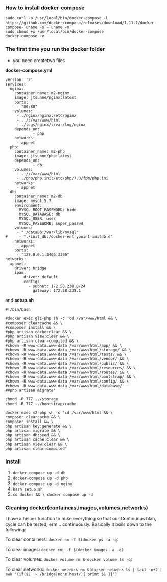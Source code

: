 ### How to install docker-compose
```
sudo curl -o /usr/local/bin/docker-compose -L https://github.com/docker/compose/releases/download/1.11.1/docker-compose-`uname -s`-`uname -m`
sudo chmod +x /usr/local/bin/docker-compose
docker-compose -v
```

### The first time you run the docker folder
+ you need createtwo files

**docker-compose.yml**
```
version: '2'
services:
  nginx:
    container_name: m2-nginx
    image: jtsunne/nginx:latest
    ports:
     - "80:80"
    volumes:
     - ./nginx/nginx:/etc/nginx
     - ../:/var/www/html
     - ./logs/nginx/:/var/log/nginx
    depends_on:
            - php
    networks:
     - appnet
  php:
    container_name: m2-php
    image: jtsunne/php:latest
    depends_on:
            - db
    volumes:
     - ../:/var/www/html
     - ./php/php.ini:/etc/php/7.0/fpm/php.ini
    networks:
     - appnet
  db:
    container_name: m2-db
    image: mysql:5.7
    environment:
      MYSQL_ROOT_PASSWORD: hide
      MYSQL_DATABASE: db
      MYSQL_USER: user
      MYSQL_PASSWORD: super_passwd
    volumes:
     - "./dataDb:/var/lib/mysql"
#     - "./init_db:/docker-entrypoint-initdb.d"
    networks:
     - appnet
    ports:
     - "127.0.0.1:3466:3306"
networks:
  appnet:
    driver: bridge
    ipam:
        driver: default
        config:
          - subnet: 172.58.238.0/24
            gateway: 172.58.238.1
```
and
**setup.sh**
```
#!/bin/bash

#docker exec gli-php sh -c 'cd /var/www/html && \
#composer clearcache && \
#composer install && \
#php artisan cache:clear && \
#php artisan view:clear && \
#php artisan clear-compiled && \
#chown -R www-data.www-data /var/www/html/app/ && \
#chown -R www-data.www-data /var/www/html/storage/ && \
#chown -R www-data.www-data /var/www/html/tests/ && \
#chown -R www-data.www-data /var/www/html/vendor/ && \
#chown -R www-data.www-data /var/www/html/public/ && \
#chown -R www-data.www-data /var/www/html/resources/ && \
#chown -R www-data.www-data /var/www/html/routes/ && \
#chown -R www-data.www-data /var/www/html/bootstrap/ && \
#chown -R www-data.www-data /var/www/html/config/ && \
#chown -R www-data.www-data /var/www/html/database/'
##php artisan migrate'

chmod -R 777 ../storage
chmod -R 777 ../bootstrap/cache

docker exec m2-php sh -c 'cd /var/www/html && \
composer clearcache && \
composer install && \
php artisan key:generate && \
php artisan migrate && \
php artisan db:seed && \
php artisan cache:clear && \
php artisan view:clear && \
php artisan clear-compiled'
```
### Install
1. ```docker-compose up -d db```
2. ```docker-compose up -d php```
3. ```docker-compose up -d nginx```
4. ```bash setup.sh```
5. ```cd docker && \ docker-compose up -d```

### Cleaning docker(containers,images,volumes,networks)
I have a helper function to nuke everything so that our Continuous blah, cycle can be tested, erm... continuously. Basically it boils down to the following:

To clear containers:
```docker rm -f $(docker ps -a -q)```

To clear images:
```docker rmi -f $(docker images -a -q)```

To clear volumes:
```docker volume rm $(docker volume ls -q)```

To clear networks:
```docker network rm $(docker network ls | tail -n+2 | awk '{if($2 !~ /bridge|none|host/){ print $1 }}')```
